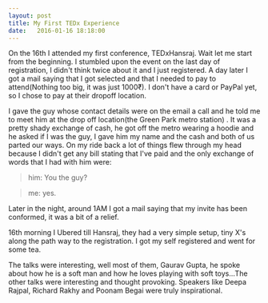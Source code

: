 ```yaml
---
layout: post
title: My First TEDx Experience
date:   2016-01-16 18:18:00
---
```


On the 16th I attended my first conference, TEDxHansraj. Wait let me start from the beginning. I stumbled upon the event on the last day of registration, I didn't think twice about it and I just registered. A day later I got a mail saying that I got selected and that I needed to pay to attend(Nothing too big, it was just 1000₹). I don't have a card or PayPal yet, so I chose to pay at their dropoff location.

I gave the guy whose contact details were on the email a call and he told me to meet him at the drop off location(the Green Park metro station)  . It was a pretty shady exchange of cash, he got off the metro wearing a hoodie and he asked if I was the guy, I gave him my name and the cash and both of us parted our ways. On my ride back a lot of things flew through my head because I didn't get any bill stating that I've paid and the only exchange of words that I had with him were:

>him: You the guy?

>me: yes.

Later in the night, around 1AM I got a mail saying that my invite has been conformed, it was a bit of a relief.

16th morning I Ubered till Hansraj, they had a very simple setup, tiny X's along the path way to the registration. I got my self registered and went for some tea.

The talks were interesting, well most of them, Gaurav Gupta, he spoke about how he is a soft man and how he loves playing with soft toys...The other talks were interesting and thought provoking. Speakers like Deepa Rajpal, Richard Rakhy and Poonam Begai were truly inspirational.
